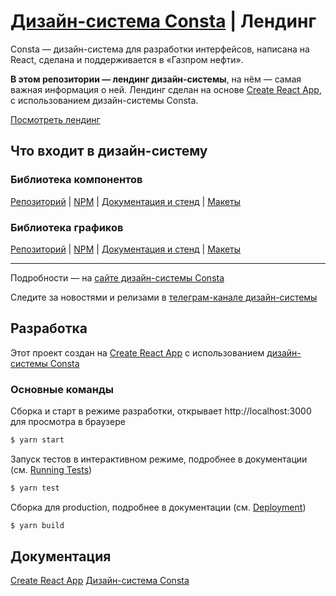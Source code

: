 # [Дизайн-система Consta](https://consta.gazprom-neft.ru/) | Лендинг

Consta — дизайн-система для разработки интерфейсов, написана на React, сделана и поддерживается в «Газпром нефти».

**В этом репозитории — лендинг дизайн-системы**, на нём — самая важная информация о ней. Лендинг сделан на основе [Create React App](https://github.com/facebook/create-react-app), с использованием дизайн-системы Consta.

[Посмотреть лендинг](#)

## Что входит в дизайн-систему

### Библиотека компонентов

[Репозиторий](https://github.com/consta-design-system/uikit) | [NPM](https://www.npmjs.com/package/@consta/uikit) | [Документация и стенд](https://uikit.gizeasy.ru/?path=/story/common-about--page) | [Макеты](https://www.figma.com/community/file/853774806786762374)

### Библиотека графиков

[Репозиторий](https://github.com/consta-design-system/charts) | [NPM](https://www.npmjs.com/package/@consta/charts) | [Документация и стенд](https://charts.gizeasy.ru/) | [Макеты](https://www.figma.com/community/file/982611119114314434)

<hr>

Подробности — на [сайте дизайн-системы Consta](http://consta.gazprom-neft.ru/)

Следите за новостями и релизами в [телеграм-канале дизайн-системы](https://t.me/consta_ui_releases)

## Разработка

Этот проект создан на [Create React App](https://github.com/facebook/create-react-app) с использованием [дизайн-системы Consta](https://uikit.gizeasy.ru/?path=/story/common-about--page)

### Основные команды

Сборка и старт в режиме разработки, открывает http://localhost:3000 для просмотра в браузере

```sh
$ yarn start
```

Запуск тестов в интерактивном режиме, подробнее в документации (см. [Running Tests](https://facebook.github.io/create-react-app/docs/running-tests))

```sh
$ yarn test
```

Сборка для production, подробнее в документации (см. [Deployment](https://facebook.github.io/create-react-app/docs/deployment))

```sh
$ yarn build
```

## Документация

[Create React App](https://github.com/facebook/create-react-app)
[Дизайн-система Consta](https://uikit.gizeasy.ru/?path=/story/common-about--page)
